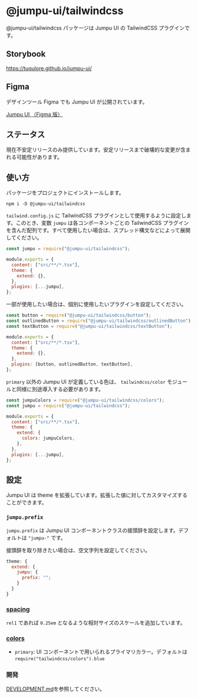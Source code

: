 # @jumpu-ui/tailwindcss

@jumpu-ui/tailwindcss パッケージは Jumpu UI の TailwindCSS プラグインです。

## Storybook

https://tuqulore.github.io/jumpu-ui/

## Figma

デザインツール Figma でも Jumpu UI が公開されています。

[Jumpu UI （Figma 版）](https://www.figma.com/community/file/1042706969451783914)

## ステータス

現在不安定リリースのみ提供しています。安定リリースまで破壊的な変更が含まれる可能性があります。

## 使い方

パッケージをプロジェクトにインストールします。

```shell
npm i -D @jumpu-ui/tailwindcss
```

`tailwind.config.js` に TailwindCSS プラグインとして使用するように設定します。このとき、変数 `jumpu` は各コンポーネントごとの TailwindCSS プラグインを含んだ配列です。すべて使用したい場合は、スプレッド構文などによって展開してください。

```js
const jumpu = require("@jumpu-ui/tailwindcss");

module.exports = {
  content: ["src/**/*.tsx"],
  theme: {
    extend: {},
  },
  plugins: [...jumpu],
};
```

一部が使用したい場合は、個別に使用したいプラグインを設定してください。

```js
const button = require("@jumpu-ui/tailwindcss/button");
const outlinedButton = require("@jumpu-ui/tailwindcss/outlinedButton");
const textButton = require("@jumpu-ui/tailwindcss/textButton");

module.exports = {
  content: ["src/**/*.tsx"],
  theme: {
    extend: {},
  },
  plugins: [button, outlinedButton, textButton],
};
```

`primary` 以外の Jumpu UI が定義している色は、 `tailwindcss/color` モジュールと同様に別途導入する必要があります。

```js
const jumpuColors = require("@jumpu-ui/tailwindcss/colors");
const jumpu = require("@jumpu-ui/tailwindcss");

module.exports = {
  content: ["src/**/*.tsx"],
  theme: {
    extend: {
      colors: jumpuColors,
    },
  },
  plugins: [...jumpu],
};
```

## 設定

Jumpu UI は theme を拡張しています。拡張した値に対してカスタマイズすることができます。

### `jumpu.prefix`

`jumpu.prefix` は Jumpu UI コンポーネントクラスの接頭辞を設定します。デフォルトは `"jumpu-"` です。

接頭辞を取り除きたい場合は、空文字列を設定してください。

```js
theme: {
  extend: {
    jumpu: {
      prefix: "";
    }
  }
}
```

### [spacing](https://tailwindcss.com/docs/customizing-spacing)

`rel1` であれば `0.25em` となるような相対サイズのスケールを追加しています。

### [colors](https://tailwindcss.com/docs/customizing-colors)

- `primary`: UI コンポーネントで用いられるプライマリカラー。デフォルトは `require("tailwindcss/colors").blue`

### 開発

[DEVELOPMENT.md](https://github.com/tuqulore/jumpu-ui/blob/develop/packages/tailwindcss/DEVELOPMENT.md)を参照してください。
